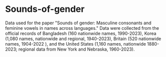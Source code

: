 # Sounds-of-gender
Data used for the paper "Sounds of gender: Masculine consonants and feminine vowels in names across languages."
Data were collected from the official records of Bangladesh (160 nationwide names, 1990-2023), Korea (1,080 names, nationwide and regional, 1940-2023), Britain (520 nationwide names, 1904-2022 ), and the United States (1,160 names, nationwide 1880-2023; regional data from New York and Nebraska, 1960-2023).
